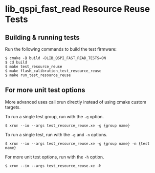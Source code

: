 # lib_qspi_fast_read Resource Reuse Tests

## Building & running tests

Run the following commands to build the test firmware:

    $ cmake -B build -DLIB_QSPI_FAST_READ_TESTS=ON
    $ cd build
    $ make test_resource_reuse
    $ make flash_calibration_test_resource_reuse
    $ make run_test_resource_reuse

## For more unit test options

More advanced uses call  xrun directly instead of using cmake custom targets.

To run a single test group, run with the `-g` option.

    $ xrun --io --args test_resource_reuse.xe -g {group name}

To run a single test, run with the `-g` and `-n` options.

    $ xrun --io --args test_resource_reuse.xe -g {group name} -n {test name}

For more unit test options, run with the `-h` option.

    $ xrun --io --args test_resource_reuse.xe -h
    